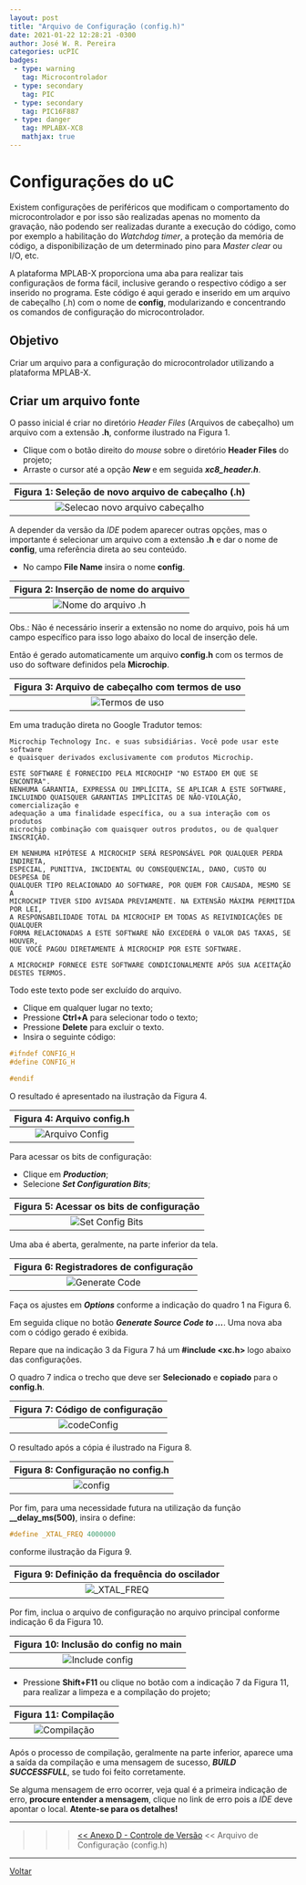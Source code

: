```yaml
---
layout: post
title: "Arquivo de Configuração (config.h)"
date: 2021-01-22 12:28:21 -0300
author: José W. R. Pereira
categories: ucPIC
badges:
 - type: warning
   tag: Microcontrolador
 - type: secondary
   tag: PIC
 - type: secondary
   tag: PIC16F887
 - type: danger
   tag: MPLABX-XC8
   mathjax: true
---
```




# Configurações do uC

Existem configurações de periféricos que modificam o comportamento do microcontrolador e por isso são realizadas apenas no momento da gravação, não podendo ser realizadas durante a execução do código, como por exemplo a habilitação do *Watchdog timer*, a proteção da memória de código, a disponibilização de um determinado pino para *Master clear* ou I/O, etc.

A plataforma MPLAB-X proporciona uma aba para realizar tais configuraçãos de forma fácil, inclusive gerando o respectivo código a ser inserido no programa. Este código é aqui gerado e inserido em um arquivo de cabeçalho (.h) com o nome de **config**, modularizando e concentrando os comandos de configuração do microcontrolador.

## Objetivo

Criar um arquivo para a configuração do microcontrolador utilizando a plataforma MPLAB-X.

<!--more-->

## Criar um arquivo fonte

O passo inicial é criar no diretório *Header Files* (Arquivos de cabeçalho) um arquivo com a extensão **.h**, conforme ilustrado na Figura 1.

* Clique com o botão direito do *mouse* sobre o diretório **Header Files** do projeto;
* Arraste o cursor até a opção ***New*** e em seguida ***xc8_header.h***.

| Figura 1: Seleção de novo arquivo de cabeçalho (.h) |
|:---------------------------------------------:|
| ![Selecao novo arquivo cabeçalho]({{site.baseurlimg}}/_posts/tUcPIC/imgP0022/fig01-newH.png{{site.rawimg}}) |

A depender da versão da *IDE* podem aparecer outras opções, mas o importante é selecionar um arquivo com a extensão **.h** e dar o nome de **config**, uma referência direta ao seu conteúdo.

* No campo **File Name** insira o nome **config**.

| Figura 2: Inserção de nome do arquivo |
|:---------------------------------------------:|
| ![Nome do arquivo .h]({{site.baseurlimg}}/_posts/tUcPIC/imgP0022/fig02-nome.png{{site.rawimg}}) |

Obs.: Não é necessário inserir a extensão no nome do arquivo, pois há um campo específico para isso logo abaixo do local de inserção dele.

Então é gerado automaticamente um arquivo **config.h** com os termos de uso do software definidos pela **Microchip**.

| Figura 3: Arquivo de cabeçalho com termos de uso |
|:---------------------------------------------:|
| ![Termos de uso]({{site.baseurlimg}}/_posts/tUcPIC/imgP0022/fig03-termos.png{{site.rawimg}}) |


Em uma tradução direta no Google Tradutor temos:
```
Microchip Technology Inc. e suas subsidiárias. Você pode usar este software 
e quaisquer derivados exclusivamente com produtos Microchip.

ESTE SOFTWARE É FORNECIDO PELA MICROCHIP "NO ESTADO EM QUE SE ENCONTRA". 
NENHUMA GARANTIA, EXPRESSA OU IMPLÍCITA, SE APLICAR A ESTE SOFTWARE, 
INCLUINDO QUAISQUER GARANTIAS IMPLÍCITAS DE NÃO-VIOLAÇÃO, comercialização e
adequação a uma finalidade específica, ou a sua interação com os produtos 
microchip combinação com quaisquer outros produtos, ou de qualquer INSCRIÇÃO.

EM NENHUMA HIPÓTESE A MICROCHIP SERÁ RESPONSÁVEL POR QUALQUER PERDA INDIRETA,
ESPECIAL, PUNITIVA, INCIDENTAL OU CONSEQUENCIAL, DANO, CUSTO OU DESPESA DE 
QUALQUER TIPO RELACIONADO AO SOFTWARE, POR QUEM FOR CAUSADA, MESMO SE A 
MICROCHIP TIVER SIDO AVISADA PREVIAMENTE. NA EXTENSÃO MÁXIMA PERMITIDA POR LEI, 
A RESPONSABILIDADE TOTAL DA MICROCHIP EM TODAS AS REIVINDICAÇÕES DE QUALQUER 
FORMA RELACIONADAS A ESTE SOFTWARE NÃO EXCEDERÁ O VALOR DAS TAXAS, SE HOUVER, 
QUE VOCÊ PAGOU DIRETAMENTE À MICROCHIP POR ESTE SOFTWARE.

A MICROCHIP FORNECE ESTE SOFTWARE CONDICIONALMENTE APÓS SUA ACEITAÇÃO DESTES TERMOS.

```

Todo este texto pode ser excluído do arquivo.

* Clique em qualquer lugar no texto;
* Pressione **Ctrl+A** para selecionar todo o texto;
* Pressione **Delete** para excluir o texto.
* Insira o seguinte código: 

```c
#ifndef CONFIG_H
#define CONFIG_H

#endif 
```

O resultado é apresentado na ilustração da Figura 4.

| Figura 4: Arquivo config.h |
|:---------------------------------------------:|
| ![Arquivo Config]({{site.baseurlimg}}/_posts/tUcPIC/imgP0022/fig04-config.png{{site.rawimg}}) |

Para acessar os bits de configuração:
* Clique em ***Production***;
* Selecione ***Set Configuration Bits***;


| Figura 5: Acessar os bits de configuração |
|:---------------------------------------------:|
| ![Set Config Bits]({{site.baseurlimg}}/_posts/tUcPIC/imgP0022/fig05-setConfigBits.png{{site.rawimg}}) |

Uma aba é aberta, geralmente, na parte inferior da tela.

| Figura 6: Registradores de configuração |
|:---------------------------------------------:|
| ![Generate Code]({{site.baseurlimg}}/_posts/tUcPIC/imgP0022/fig06-genCode.png{{site.rawimg}}) |


Faça os ajustes em ***Options*** conforme a indicação do quadro 1 na Figura 6.

Em seguida clique no botão ***Generate Source Code to ...***.
Uma nova aba com o código gerado é exibida. 

Repare que na indicação 3 da Figura 7 há um **#include <xc.h>** logo abaixo das configurações. 

O quadro 7 indica o trecho que deve ser **Selecionado** e **copiado** para o **config.h**.

| Figura 7: Código de configuração |
|:---------------------------------------------:|
| ![codeConfig]({{site.baseurlimg}}/_posts/tUcPIC/imgP0022/fig07-codeConfig.png{{site.rawimg}}) |


O resultado após a cópia é ilustrado na Figura 8.

| Figura 8: Configuração no config.h |
|:---------------------------------------------:|
| ![config]({{site.baseurlimg}}/_posts/tUcPIC/imgP0022/fig08-config.png{{site.rawimg}}) |

Por fim, para uma necessidade futura na utilização da função **__delay_ms(500)**, insira o define:
```c
#define _XTAL_FREQ 4000000
```
conforme ilustração da Figura 9.

| Figura 9: Definição da frequência do oscilador |
|:---------------------------------------------:|
| ![_XTAL_FREQ]({{site.baseurlimg}}/_posts/tUcPIC/imgP0022/fig09-xtal.png{{site.rawimg}}) |

Por fim, inclua o arquivo de configuração no arquivo principal conforme indicação 6 da Figura 10.

| Figura 10: Inclusão do config no main |
|:---------------------------------------------:|
| ![Include config]({{site.baseurlimg}}/_posts/tUcPIC/imgP0022/fig10-main.png{{site.rawimg}}) |


* Pressione **Shift+F11** ou clique no botão com a indicação 7 da Figura 11, para realizar a limpeza e a compilação do projeto;
 

| Figura 11: Compilação |
|:---------------------------------------------:|
| ![Compilação]({{site.baseurlimg}}/_posts/tUcPIC/imgP0022/fig11-compilacao.png{{site.rawimg}}) |

Após o processo de compilação, geralmente na parte inferior, aparece uma a saída da compilação e uma mensagem de sucesso,  ***BUILD SUCCESSFULL***, se tudo foi feito corretamente.

Se alguma mensagem de erro ocorrer, veja qual é a primeira indicação de erro, **procure entender a mensagem**, clique no link de erro pois a *IDE* deve apontar o local. **Atente-se para os detalhes!**


<hr/>

>>> [<< Anexo D - Controle de Versão]({{site.baseurl}}/2021/capD-versionamento) << Arquivo de Configuração (config.h) 

<hr/>

[Voltar]({{site.baseurl}}/docs/tecnology/ucPIC)
